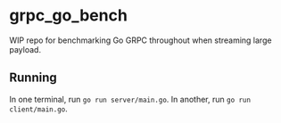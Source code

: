 # grpc_go_bench

WIP repo for benchmarking Go GRPC throughout when streaming large payload.

## Running

In one terminal, run `go run server/main.go`.
In another, run `go run client/main.go`.
